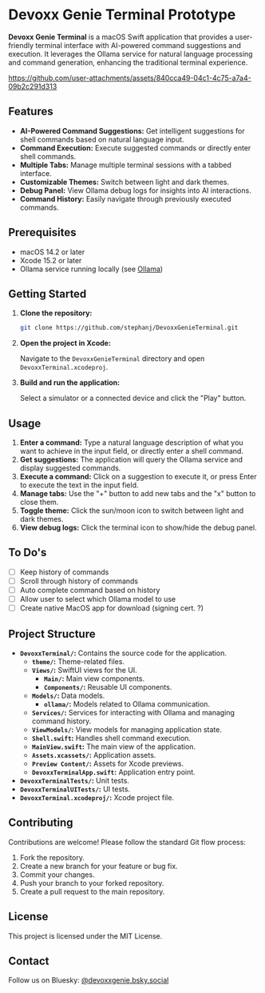 # Devoxx Genie Terminal Prototype

**Devoxx Genie Terminal** is a macOS Swift application that provides a user-friendly terminal interface with AI-powered command suggestions and execution. It leverages the Ollama service for natural language processing and command generation, enhancing the traditional terminal experience.

https://github.com/user-attachments/assets/840cca49-04c1-4c75-a7a4-09b2c291d313


## Features

-   **AI-Powered Command Suggestions:** Get intelligent suggestions for shell commands based on natural language input.
-   **Command Execution:** Execute suggested commands or directly enter shell commands.
-   **Multiple Tabs:** Manage multiple terminal sessions with a tabbed interface.
-   **Customizable Themes:** Switch between light and dark themes.
-   **Debug Panel:** View Ollama debug logs for insights into AI interactions.
-   **Command History:** Easily navigate through previously executed commands.

## Prerequisites

-   macOS 14.2 or later
-   Xcode 15.2 or later
-   Ollama service running locally (see [Ollama](https://ollama.com/))

## Getting Started

1. **Clone the repository:**

    ```bash
    git clone https://github.com/stephanj/DevoxxGenieTerminal.git
    ```

2. **Open the project in Xcode:**

    Navigate to the `DevoxxGenieTerminal` directory and open `DevoxxTerminal.xcodeproj`.

3. **Build and run the application:**

    Select a simulator or a connected device and click the "Play" button.

## Usage

1. **Enter a command:** Type a natural language description of what you want to achieve in the input field, or directly enter a shell command.
2. **Get suggestions:** The application will query the Ollama service and display suggested commands.
3. **Execute a command:** Click on a suggestion to execute it, or press Enter to execute the text in the input field.
4. **Manage tabs:** Use the "+" button to add new tabs and the "x" button to close them.
5. **Toggle theme:** Click the sun/moon icon to switch between light and dark themes.
6. **View debug logs:** Click the terminal icon to show/hide the debug panel.


## To Do's
- [ ] Keep history of commands
- [ ] Scroll through history of commands
- [ ] Auto complete command based on history
- [ ] Allow user to select which Ollama model to use
- [ ] Create native MacOS app for download (signing cert. ?)

## Project Structure

-   **`DevoxxTerminal/`:** Contains the source code for the application.
    -   **`theme/`:** Theme-related files.
    -   **`Views/`:** SwiftUI views for the UI.
        -   **`Main/`:** Main view components.
        -   **`Components/`:** Reusable UI components.
    -   **`Models/`:** Data models.
        -   **`ollama/`:** Models related to Ollama communication.
    -   **`Services/`:** Services for interacting with Ollama and managing command history.
    -   **`ViewModels/`:** View models for managing application state.
    -   **`Shell.swift`:** Handles shell command execution.
    -   **`MainView.swift`:** The main view of the application.
    -   **`Assets.xcassets/`:** Application assets.
    -   **`Preview Content/`:** Assets for Xcode previews.
    -   **`DevoxxTerminalApp.swift`:** Application entry point.
-   **`DevoxxTerminalTests/`:** Unit tests.
-   **`DevoxxTerminalUITests/`:** UI tests.
-   **`DevoxxTerminal.xcodeproj/`:** Xcode project file.

## Contributing

Contributions are welcome! Please follow the standard Git flow process:

1. Fork the repository.
2. Create a new branch for your feature or bug fix.
3. Commit your changes.
4. Push your branch to your forked repository.
5. Create a pull request to the main repository.

## License

This project is licensed under the MIT License.

## Contact

Follow us on Bluesky: [@devoxxgenie.bsky.social](https://bsky.app/profile/devoxxgenie.bsky.social)
